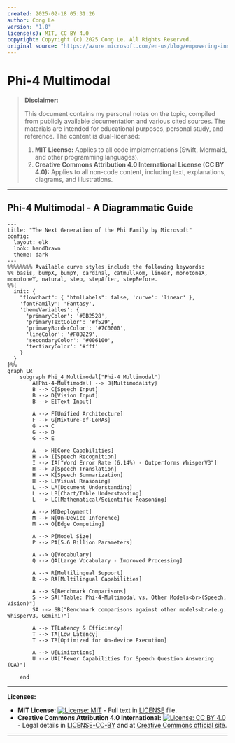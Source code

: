 ```yaml
---
created: 2025-02-18 05:31:26
author: Cong Le
version: "1.0"
license(s): MIT, CC BY 4.0
copyright: Copyright (c) 2025 Cong Le. All Rights Reserved.
original source: "https://azure.microsoft.com/en-us/blog/empowering-innovation-the-next-generation-of-the-phi-family/"
---
```





# Phi-4 Multimodal
> **Disclaimer:**
>
> This document contains my personal notes on the topic,
> compiled from publicly available documentation and various cited sources.
> The materials are intended for educational purposes, personal study, and reference.
> The content is dual-licensed:
> 1. **MIT License:** Applies to all code implementations (Swift, Mermaid, and other programming languages).
> 2. **Creative Commons Attribution 4.0 International License (CC BY 4.0):** Applies to all non-code content, including text, explanations, diagrams, and illustrations.
---

## Phi-4 Multimodal - A Diagrammatic Guide


```mermaid
---
title: "The Next Generation of the Phi Family by Microsoft"
config:
  layout: elk
  look: handDrawn
  theme: dark
---
%%%%%%%% Available curve styles include the following keywords:
%% basis, bumpX, bumpY, cardinal, catmullRom, linear, monotoneX, monotoneY, natural, step, stepAfter, stepBefore.
%%{
  init: {
    "flowchart": { "htmlLabels": false, 'curve': 'linear' },
    'fontFamily': 'Fantasy',
    'themeVariables': {
      'primaryColor': '#BB2528',
      'primaryTextColor': '#f529',
      'primaryBorderColor': '#7C0000',
      'lineColor': '#F8B229',
      'secondaryColor': '#006100',
      'tertiaryColor': '#fff'
    }
  }
}%%
graph LR
    subgraph Phi_4_Multimodal["Phi-4 Multimodal"]
        A[Phi-4-Multimodal] --> B{Multimodality}
        B --> C[Speech Input]
        B --> D[Vision Input]
        B --> E[Text Input]
        
        A --> F[Unified Architecture]
        F --> G[Mixture-of-LoRAs]
        G --> C
        G --> D
        G --> E
        
        A --> H[Core Capabilities]
        H --> I[Speech Recognition]
        I --> IA["Word Error Rate (6.14%) - Outperforms WhisperV3"]
        H --> J[Speech Translation]
        H --> K[Speech Summarization]
        H --> L[Visual Reasoning]
        L --> LA[Document Understanding]
        L --> LB[Chart/Table Understanding]
        L --> LC[Mathematical/Scientific Reasoning]

        A --> M[Deployment]
        M --> N[On-Device Inference]
        M --> O[Edge Computing]

        A --> P[Model Size]
        P --> PA[5.6 Billion Parameters]
        
        A --> Q[Vocabulary]
        Q --> QA[Large Vocabulary - Improved Processing]
        
        A --> R[Multilingual Support]
        R --> RA[Multilingual Capabilities]
        
        A --> S[Benchmark Comparisons]
        S --> SA["Table: Phi-4-Multimodal vs. Other Models<br>(Speech, Vision)"]
        SA --> SB["Benchmark comparisons against other models<br>(e.g. WhisperV3, Gemini)"]
    
        A --> T[Latency & Efficiency]
        T --> TA[Low Latency]
        T --> TB[Optimized for On-device Execution]
        
        A --> U[Limitations]
        U --> UA["Fewer Capabilities for Speech Question Answering (QA)"]

    end

```



---
**Licenses:**

- **MIT License:**  [![License: MIT](https://img.shields.io/badge/License-MIT-yellow.svg)](LICENSE) - Full text in [LICENSE](LICENSE) file.
- **Creative Commons Attribution 4.0 International:** [![License: CC BY 4.0](https://licensebuttons.net/l/by/4.0/88x31.png)](LICENSE-CC-BY) - Legal details in [LICENSE-CC-BY](LICENSE-CC-BY) and at [Creative Commons official site](http://creativecommons.org/licenses/by/4.0/).

---